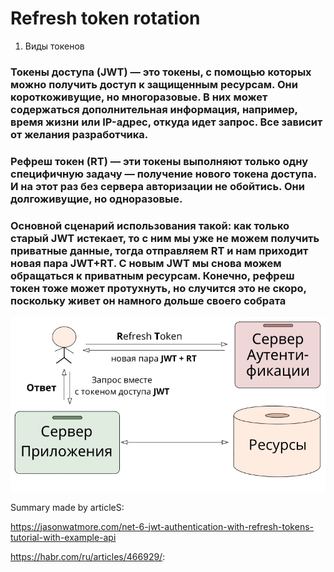 # Refresh token rotation



1. Виды токенов

### Токены доступа (JWT) — это токены, с помощью которых можно получить доступ к защищенным ресурсам. Они короткоживущие, но многоразовые. В них может содержаться дополнительная информация, например, время жизни или IP-адрес, откуда идет запрос. Все зависит от желания разработчика.
### Рефреш токен (RT) — эти токены выполняют только одну специфичную задачу — получение нового токена доступа. И на этот раз без сервера авторизации не обойтись. Они долгоживущие, но одноразовые.


###  Основной сценарий использования такой: как только старый JWT истекает, то с ним мы уже не можем получить приватные данные, тогда отправляем RT и нам приходит новая пара JWT+RT. С новым JWT мы снова можем обращаться к приватным ресурсам. Конечно, рефреш токен тоже может протухнуть, но случится это не скоро, поскольку живет он намного дольше своего собрата

 ![](images/rtr-scheme.png)





 Summary made by articleS:

https://jasonwatmore.com/net-6-jwt-authentication-with-refresh-tokens-tutorial-with-example-api

 https://habr.com/ru/articles/466929/:
 



